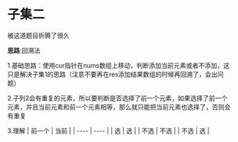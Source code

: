 # 子集二

被这道题目折腾了很久

**思路**:回溯法

1.基础思路：使用cur指针在nums数组上移动，判断添加当前元素或者不添加，这只是解决子集1的思路（注意不要再在res添加结果数组的时候再回溯了，会出问题）

2.子列2会有重复的元素，所以要判断是否选择了前一个元素，如果选择了前一个元素，并且当前元素和前一个元素相等，那么就只能把当前元素也选择了，否则会有重复

3.理解
|  前一个   | 当前  |
|  ----  | ----  |
| 选  | 选 |
| 不选  | 不选 |
| 不选 | 选 |
